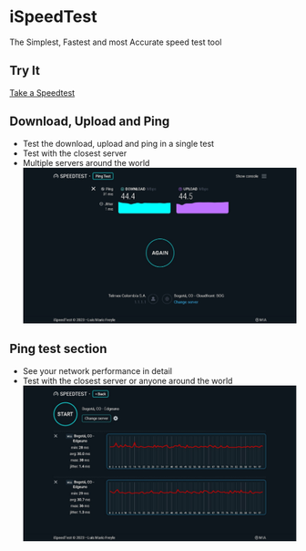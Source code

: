 # iSpeedTest
The Simplest, Fastest and most Accurate speed test tool

## Try It
[Take a Speedtest](https://ispeedtest.xyz/)

## Download, Upload and Ping
- Test the download, upload and ping in a single test
- Test with the closest server
- Multiple servers around the world
![Screenshot](https://raw.githubusercontent.com/mariofreyle/speedtest/master/screenshots/main-1.jpg)

## Ping test section
- See your network performance in detail
- Test with the closest server or anyone around the world
![Screenshot](https://raw.githubusercontent.com/mariofreyle/speedtest/master/screenshots/ping-1.jpg)

